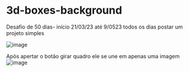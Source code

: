 # 3d-boxes-background
Desafio de 50 dias- início 21/03/23 até 9/0523  todos os dias postar um projeto simples

![image](https://user-images.githubusercontent.com/55327081/226711838-1c17e7fb-2996-41ae-afbb-3aa7daf6d911.png)

Após apertar o botão girar quadro  ele se une em apenas uma imagem 
![image](https://user-images.githubusercontent.com/55327081/226711886-74b250da-0a6c-451f-9947-49965d8b3956.png)
